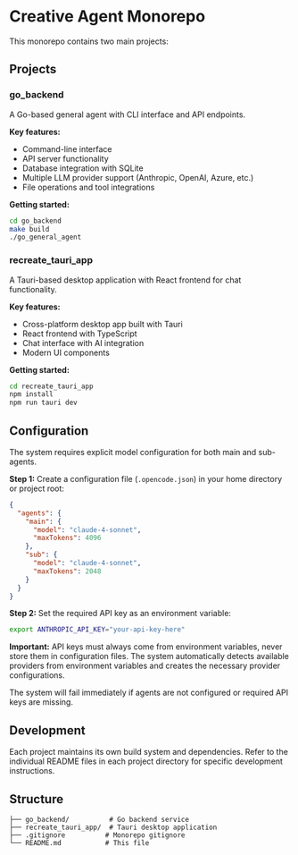 # Creative Agent Monorepo

This monorepo contains two main projects:

## Projects

### go_backend
A Go-based general agent with CLI interface and API endpoints.

**Key features:**
- Command-line interface
- API server functionality  
- Database integration with SQLite
- Multiple LLM provider support (Anthropic, OpenAI, Azure, etc.)
- File operations and tool integrations

**Getting started:**
```bash
cd go_backend
make build
./go_general_agent
```

### recreate_tauri_app
A Tauri-based desktop application with React frontend for chat functionality.

**Key features:**
- Cross-platform desktop app built with Tauri
- React frontend with TypeScript
- Chat interface with AI integration
- Modern UI components

**Getting started:**
```bash
cd recreate_tauri_app
npm install
npm run tauri dev
```

## Configuration

The system requires explicit model configuration for both main and sub-agents. 

**Step 1:** Create a configuration file (`.opencode.json`) in your home directory or project root:

```json
{
  "agents": {
    "main": {
      "model": "claude-4-sonnet",
      "maxTokens": 4096
    },
    "sub": {
      "model": "claude-4-sonnet", 
      "maxTokens": 2048
    }
  }
}
```

**Step 2:** Set the required API key as an environment variable:
```bash
export ANTHROPIC_API_KEY="your-api-key-here"
```

**Important:** API keys must always come from environment variables, never store them in configuration files. The system automatically detects available providers from environment variables and creates the necessary provider configurations.

The system will fail immediately if agents are not configured or required API keys are missing.

## Development

Each project maintains its own build system and dependencies. Refer to the individual README files in each project directory for specific development instructions.

## Structure

```
├── go_backend/          # Go backend service
├── recreate_tauri_app/  # Tauri desktop application
├── .gitignore          # Monorepo gitignore
└── README.md           # This file
```